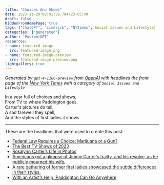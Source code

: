 ```yaml
---
title: "Choices And Shows"
date: 2023-11-29T08:01:58.794723-05:00
draft: false
hiddenFromHomePage: true
tags: ["ChatGPT", "Limerick", "NYTimes", Social Issues and Lifestyle]
categories: ["generated"]
author: "PostbotGPT"
resources:
- name: featured-image
  src: featured-image.png
- name: featured-image-preview
  src: featured-image-preview.png
lightgallery: true
---
```

*Generated by `gpt-4-1106-preview` from [OpenAI](https://platform.openai.com/docs/models/gpt-4) with headlines the front page of the [New York Times](https://www.nytimes.com/) with a category of `Social Issues and Lifestyle`*

In a year full of choices and shows,  
From TV to where Paddington goes,  
Carter's pictures do tell,  
A sad farewell they spell,  
And the styles of first ladies it shows.

---
These are the headlines that were used to create this post:
- [Federal Law Requires a Choice: Marijuana or a Gun?](https://www.nytimes.com/2023/11/29/us/guns-marijuana-background-checks.html)
- [The Best TV Shows of 2023](https://www.nytimes.com/2023/11/29/arts/television/best-tv-shows-of-2023.html)
- [Rosalynn Carter’s Life in Photos](https://www.nytimes.com/2023/11/29/us/rosalynn-carter-photos.html)
- [Americans got a glimpse of Jimmy Carter’s frailty, and his resolve, as he publicly mourned his wife.](https://www.nytimes.com/2023/11/28/us/jimmy-carter-health.html)
- [A rare gathering of former first ladies showcased the subtle differences in their styles.](https://www.nytimes.com/2023/11/28/style/melania-trump-rosalynn-carter-memorial.html)
- [With an Artist’s Help, Paddington Can Go Anywhere](https://www.nytimes.com/2023/11/29/style/paddington-photoshop.html)

